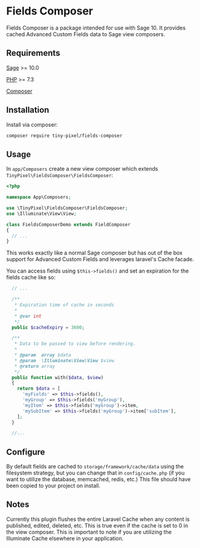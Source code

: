 # Fields Composer

Fields Composer is a package intended for use with Sage 10. It provides cached Advanced Custom Fields data to Sage view composers.

## Requirements

[Sage](https://github.com/roots/sage) >= 10.0

[PHP](https://secure.php.net/manual/en/install.php) >= 7.3

[Composer](https://getcomposer.org)

## Installation

Install via composer:

```bash
composer require tiny-pixel/fields-composer
```

## Usage

In `app/Composers` create a new view composer which extends `TinyPixel\FieldsComposer\FieldsComposer`:

```php
<?php

namespace App\Composers;

use \TinyPixel\FieldsComposer\FieldsComposer;
use \Illuminate\View\View;

class FieldsComposerDemo extends FieldComposer
{
  // ...
}
```

This works exactly like a normal Sage composer but has out of the box support for Advanced Custom Fields and leverages laravel's Cache facade.

You can access fields using `$this->fields()` and set an expiration for the fields cache like so:

```php
  // ...

  /**
   * Expiration time of cache in seconds
   *
   * @var int
   */
  public $cacheExpiry = 3600;

  /**
   * Data to be passed to view before rendering.
   *
   * @param  array $data
   * @param  \Illuminate\View\View $view
   * @return array
   */
  public function with($data, $view)
  {
    return $data = [
      'myFields' => $this->fields(),
      'myGroup' => $this->fields('myGroup'),
      'myItem' => $this->fields('myGroup')->item,
      'mySubItem' => $this->fields('myGroup')->item['subItem'],
    ];
  }

  //...
```

## Configure

By default fields are cached to `storage/framework/cache/data` using the filesystem strategy, but you can change that in `config/cache.php` (if you want to utilize the database, memcached, redis, etc.) This file should have been copied to your project on install.

## Notes

Currently this plugin flushes the entire Laravel Cache when any content is published, edited, deleted, etc. This is true even if the cache is set to 0 in the view composer. This is important to note if you are utilizing the Illuminate Cache elsewhere in your application.
